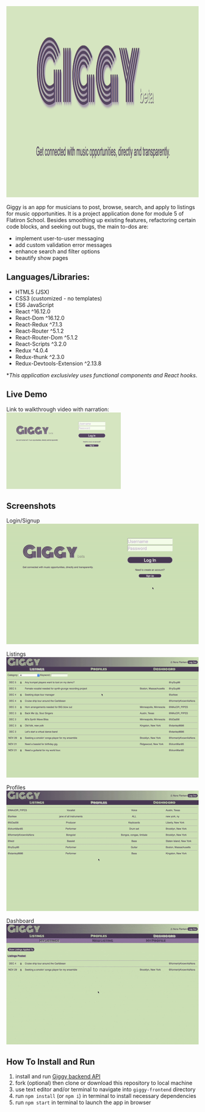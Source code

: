 <img 
  src="public/images/banner.png" 
  alt="giggy walkthrough demo link to youtube" 
  width="1350" 
  height="500"
/>

Giggy is an app for musicians to post, browse, search, and apply to listings for music opportunities.
It is a project application done for module 5 of Flatiron School. Besides smoothing up existing 
features, refactoring certain code blocks, and seeking out bugs, the main to-dos are:
  - implement user-to-user messaging
  - add custom validation error messages
  - enhance search and filter options
  - beautify show pages

## Languages/Libraries:

  - HTML5 (JSX)
  - CSS3 (customized - no templates)
  - ES6 JavaScript
  - React ^16.12.0 
  - React-Dom ^16.12.0 
  - React-Redux ^7.1.3 
  - React-Router ^5.1.2 
  - React-Router-Dom ^5.1.2 
  - React-Scripts ^3.2.0 
  - Redux ^4.0.4 
  - Redux-thunk ^2.3.0 
  - Redux-Devtools-Extension ^2.13.8

  *_This application exclusivley uses functional components and React hooks_.

## Live Demo
  Link to walkthrough video with narration:
  <br/>
  <a href="https://www.youtube.com/watch?v=qJu9ODluSp4&feature=youtu.be" target="_blank">
    <img 
      src="public/images/welcomePage.png" 
      alt="giggy walkthrough demo link to youtube" 
      width="300" 
      height="200"
    />
  </a>  

## Screenshots

  Login/Signup
  <br/>
  ![Login/Signup Demo](public/gifs/loginSignup.gif)

  Listings
  <br/>
  ![Listings Demo](public/gifs/listings.gif)

  Profiles
  <br/>
  ![Profiles Demo](public/gifs/profiles.gif)

  Dashboard
  <br/>
  ![Dashboard Demo](public/gifs/dashboard.gif)

## How To Install and Run 

  1. install and run [Giggy backend API](https://github.com/dangrammer/giggy-backend)
  2. fork (optional) then clone or download this repository to local machine
  3. use text editor and/or terminal to navigate into `giggy-frontend` directory
  4. run `npm install` (or `npm i`) in terminal to install necessary dependencies
  5. run `npm start` in terminal to launch the app in browser




